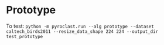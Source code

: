 # Prototype

To test:
`python -m pyroclast.run --alg prototype --dataset caltech_birds2011 --resize_data_shape 224 224 --output_dir test_prototype`
